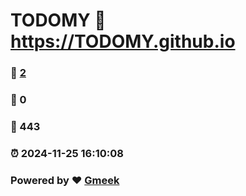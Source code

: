 # TODOMY :link: https://TODOMY.github.io 
### :page_facing_up: [2](https://TODOMY.github.io/tag.html) 
### :speech_balloon: 0 
### :hibiscus: 443 
### :alarm_clock: 2024-11-25 16:10:08 
### Powered by :heart: [Gmeek](https://github.com/Meekdai/Gmeek)
